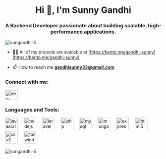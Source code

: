 <h1 align="center">Hi 👋, I'm Sunny Gandhi</h1>
<h3 align="center">A Backend Developer passionate about building scalable, high-performance applications.</h3>

<p align="left"> <img src="https://komarev.com/ghpvc/?username=sungandhi-5&label=Profile%20views&color=0e75b6&style=flat" alt="sungandhi-5" /> </p>

- 👨‍💻 All of my projects are available at [https://bento.me/gandhi-sunny](https://bento.me/gandhi-sunny)

- 📫 How to reach me **gandhisunny33@gmail.com**

<h3 align="left">Connect with me:</h3>
<p align="left">
<a href="https://linkedin.com/in/dev-sunnygandhi" target="blank"><img align="center" src="https://raw.githubusercontent.com/rahuldkjain/github-profile-readme-generator/master/src/images/icons/Social/linked-in-alt.svg" alt="dev-sunnygandhi" height="30" width="40" /></a>
</p>

<h3 align="left">Languages and Tools:</h3>
<div align="left">
  <img src="https://skillicons.dev/icons?i=js" height="40" alt="javascript logo"  />
  <img width="12" />
  <img src="https://skillicons.dev/icons?i=nodejs" height="40" alt="nodejs logo"  />
  <img width="12" />
  <img src="https://skillicons.dev/icons?i=laravel" height="40" alt="laravel logo"  />
  <img width="12" />
  <img src="https://skillicons.dev/icons?i=php" height="40" alt="php logo"  />
  <img width="12" />
  <img src="https://skillicons.dev/icons?i=mysql" height="40" alt="mysql logo"  />
  <img width="12" />
  <img src="https://skillicons.dev/icons?i=mongodb" height="40" alt="mongodb logo"  />
  <img width="12" />
  <img src="https://skillicons.dev/icons?i=express" height="40" alt="express logo"  />
  <img width="12" />
  <img src="https://skillicons.dev/icons?i=html" height="40" alt="html5 logo"  />
  <img width="12" />
  <img src="https://skillicons.dev/icons?i=css" height="40" alt="css3 logo"  />
  <img width="12" />
  <img src="https://skillicons.dev/icons?i=tailwind" height="40" alt="tailwindcss logo"  />
</div>

<p><img align="center" src="https://github-readme-stats.vercel.app/api/top-langs?username=sungandhi-5&show_icons=true&locale=en&layout=compact" alt="sungandhi-5" /></p>
